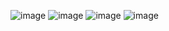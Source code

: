 ![image](https://github.com/user-attachments/assets/6d30f009-c6a5-428d-a401-95e0ceb48577)
![image](https://github.com/user-attachments/assets/da035a96-7662-48ef-a79c-f687594ad2bd)
![image](https://github.com/user-attachments/assets/a7d37367-af45-43ad-b0ec-c0954ac2841d)
![image](https://github.com/user-attachments/assets/6c501d3c-8594-4888-8dc0-6ca4a21c80f5)


